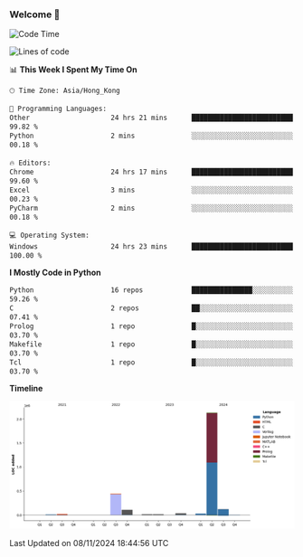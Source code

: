 ### Welcome 👋

<!--START_SECTION:waka-->
![Code Time](http://img.shields.io/badge/Code%20Time-933%20hrs%2012%20mins-blue)

![Lines of code](https://img.shields.io/badge/From%20Hello%20World%20I%27ve%20Written-2.9%20million%20lines%20of%20code-blue)

📊 **This Week I Spent My Time On** 

```text
🕑︎ Time Zone: Asia/Hong_Kong

💬 Programming Languages: 
Other                    24 hrs 21 mins      █████████████████████████   99.82 % 
Python                   2 mins              ░░░░░░░░░░░░░░░░░░░░░░░░░   00.18 % 

🔥 Editors: 
Chrome                   24 hrs 17 mins      █████████████████████████   99.60 % 
Excel                    3 mins              ░░░░░░░░░░░░░░░░░░░░░░░░░   00.23 % 
PyCharm                  2 mins              ░░░░░░░░░░░░░░░░░░░░░░░░░   00.18 % 

💻 Operating System: 
Windows                  24 hrs 23 mins      █████████████████████████   100.00 % 
```

**I Mostly Code in Python** 

```text
Python                   16 repos            ███████████████░░░░░░░░░░   59.26 % 
C                        2 repos             ██░░░░░░░░░░░░░░░░░░░░░░░   07.41 % 
Prolog                   1 repo              █░░░░░░░░░░░░░░░░░░░░░░░░   03.70 % 
Makefile                 1 repo              █░░░░░░░░░░░░░░░░░░░░░░░░   03.70 % 
Tcl                      1 repo              █░░░░░░░░░░░░░░░░░░░░░░░░   03.70 % 
```



**Timeline**

![Lines of Code chart](https://raw.githubusercontent.com/xhj2501/xhj2501/main/assets/bar_graph.png)


 Last Updated on 08/11/2024 18:44:56 UTC
<!--END_SECTION:waka-->

